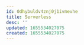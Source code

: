 ```yaml
---
id: 0dhybuldv4znj0j1ivmevhe
title: Serverless
desc: ''
updated: 1655534027075
created: 1655534027075
---
```


